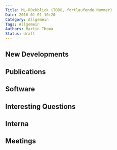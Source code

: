 ```yaml
---
Title: ML-Rückblick (TODO, fortlaufende Nummer)
Date: 2016-01-01 10:20
Category: Allgemein
Tags: Allgemein
Authors: Martin Thoma
Status: draft
---
```


## New Developments

<!-- Trends -->


## Publications

<!-- e.g. arXiv -->


## Software

<!-- e.g. Theano, Keras, ... -->


## Interesting Questions

<!-- For example StackExchange -->


## Interna

<!-- About ML-KA itself; can also be a link to posts on this website -->

## Meetings

<!-- ML-KA meetings, but not only -->
